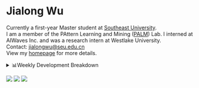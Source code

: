 #  Jialong Wu

Currently a first-year Master student at [Southeast University](https://www.seu.edu.cn/english/).<br>
I am a member of the PAttern Learning and Mining ([PALM](http://palm.seu.edu.cn/home.html)) Lab. I interned at AIWaves Inc. and was a research intern at Westlake University.<br>
Contact: jialongwu@seu.edu.cn<br>
View my [homepage](https://callanwu.github.io/) for more details.

<details><summary>📊Weekly Development Breakdown</summary>

<!--START_SECTION:waka-->

```txt
From: 15 March 2024 - To: 22 March 2024

Total Time: 6 hrs 46 mins

Python   5 hrs 17 mins   ███████████████████▓░░░░░   78.19 %
Bash     44 mins         ██▓░░░░░░░░░░░░░░░░░░░░░░   11.04 %
JSON     13 mins         █░░░░░░░░░░░░░░░░░░░░░░░░   03.37 %
Text     11 mins         ▓░░░░░░░░░░░░░░░░░░░░░░░░   02.77 %
Git      9 mins          ▓░░░░░░░░░░░░░░░░░░░░░░░░   02.26 %
```

<!--END_SECTION:waka-->

[![wakatime](https://wakatime.com/badge/user/c6720b29-9431-4a60-bc9d-e1fb2b6bd65f.svg)](https://wakatime.com/@c6720b29-9431-4a60-bc9d-e1fb2b6bd65f)
</details>

[![](https://img.shields.io/badge/Google%20Scholar-4385FE.svg?&color=d6d6d6&style=flat-square&logo=google-scholar)](https://scholar.google.com/citations?user=6eg2m4YAAAAJ)
[![](https://img.shields.io/badge/dynamic/json?label=Citations&query=citationCount&url=https%3A%2F%2Fapi.semanticscholar.org%2Fgraph%2Fv1%2Fauthor%2F2240542238%3Ffields%3DcitationCount&style=flat-square&logo=semanticscholar&labelColor=gray&color=gray)](https://www.semanticscholar.org/author/Jialong-Wu/2240542238)
![](https://komarev.com/ghpvc/?username=callanwu)
